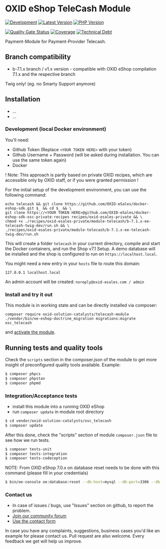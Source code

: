 # OXID eShop TeleCash Module

[![Development](https://github.com/OXID-eSales/telecash-module/actions/workflows/trigger.yaml/badge.svg?branch=b-7.1.x)](https://github.com/OXID-eSales/telecash-module/actions/workflows/trigger.yaml)
[![Latest Version](https://img.shields.io/packagist/v/OXID-eSales/telecash-module?logo=composer&label=latest&include_prereleases&color=orange)](https://packagist.org/packages/oxid-esales/telecash-module)
[![PHP Version](https://img.shields.io/packagist/php-v/oxid-esales/telecash-module)](https://github.com/oxid-esales/telecash-module)

[![Quality Gate Status](https://sonarcloud.io/api/project_badges/measure?project=OXID-eSales_telecash-module&metric=alert_status)](https://sonarcloud.io/dashboard?id=OXID-eSales_telecash-module)
[![Coverage](https://sonarcloud.io/api/project_badges/measure?project=OXID-eSales_telecash-module&metric=coverage)](https://sonarcloud.io/dashboard?id=OXID-eSales_telecash-module)
[![Technical Debt](https://sonarcloud.io/api/project_badges/measure?project=OXID-eSales_telecash-module&metric=sqale_index)](https://sonarcloud.io/dashboard?id=OXID-eSales_telecash-module)


Payment-Module for Payment-Provider Telecash.

## Branch compatibility

* b-7.1.x branch / v1.x version - compatible with OXID eShop compilation 7.1.x and the respective branch

Twig only! (eg. no Smarty Support anymore)

## Installation

* ...
* ... 

### Development (local Docker environment)
You'll need: 
- Github Token (Replace `<YOUR TOKEN HERE>` with your token)
- Github Username + Password (will be asked during installation. You can use the same token again)
- Docker

! Note: This approach is partly based on private OXID recipes, 
which are accessible only by OXID staff, or if you were granted permission ! 

For the initial setup of the development environment, you can use the following command:<br>
```
echo telecash && git clone https://github.com/OXID-eSales/docker-eshop-sdk.git $_ && cd $_ && \ 
git clone https://<YOUR TOKEN HERE>@github.com/OXID-eSales/docker-eshop-sdk-osc-private-recipes recipes/oxid-esales-private && \ 
chmod +x ./recipes/oxid-esales-private/module-telecash/b-7.1.x-ee-telecash-twig-dev/run.sh && \ 
./recipes/oxid-esales-private/module-telecash/b-7.1.x-ee-telecash-twig-dev/run.sh
```
This will create a folder `telecash` in your current directory, compile and start the Docker containers, and run the Shop v7.1 Setup.
A demo database will be installed and the shop is configured to run on `https://localhost.local`.

You might need a new entry in your `hosts` file to route this domain:
```
127.0.0.1 localhost.local
```

An admin account will be created: `noreply@oxid-esales.com / admin`

### Install and try it out

This module is in working state and can be directly installed via composer:
```
composer require oxid-solution-catalysts/telecash-module
./vendor/bin/oe-eshop-doctrine_migration migrations:migrate osc_telecash
```

and [activate the module](https://docs.oxid-esales.com/developer/en/latest/development/modules_components_themes/module/installation_setup/setup.html#setup-activation).


## Running tests and quality tools

Check the ``scripts`` section in the composer.json of the module to get more insight of
preconfigured quality tools available. Example:

```bash
$ composer phpcs
$ composer phpstan
$ composer phpmd
```

### Integration/Acceptance tests

- install this module into a running OXID eShop
- run `composer update` in module root directory

```bash
$ cd vendor/oxid-solution-catalysts/osc_telecash
$ composer update
```

After this done, check the "scripts" section of module `composer.json` file to see how we run tests.

```bash
$ composer tests-unit
$ composer tests-integration
$ composer tests-codeception
```

NOTE: From OXID eShop 7.0.x on database reset needs to be done with this command (please fill in your credentials)

```bash
$ bin/oe-console oe:database:reset --db-host=mysql --db-port=3306 --db-name=example --db-user=root --db-password=root --force
```

### Contact us

* In case of issues / bugs, use "Issues" section on github, to report the problem.
* [Join our community forum](https://forum.oxid-esales.com/)
* [Use the contact form](https://www.oxid-esales.com/en/contact/contact-us.html)

In case you have any complaints, suggestions, business cases you'd like an example for
please contact us. Pull request are also welcome.  Every feedback we get will help us improve.
